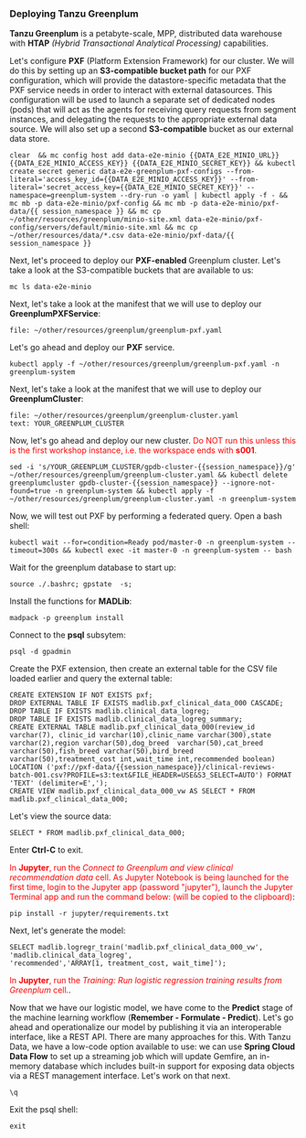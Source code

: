 
### Deploying Tanzu Greenplum

**Tanzu Greenplum** is a petabyte-scale, MPP,  distributed data warehouse with **HTAP** _(Hybrid Transactional Analytical Processing)_ capabilities.

Let's configure **PXF** (Platform Extension Framework) for our cluster. We will do this by setting up an **S3-compatible bucket path** for our PXF configuration, which will provide the datastore-specific metadata that the PXF service needs in order to interact with external datasources. This configuration will be used to launch a separate set of dedicated nodes (pods) that will act as the agents for receiving query requests from segment instances, and delegating the requests to the appropriate external data source. We will also set up a second **S3-compatible**  bucket as our external data store. 

```execute
clear  && mc config host add data-e2e-minio {{DATA_E2E_MINIO_URL}} {{DATA_E2E_MINIO_ACCESS_KEY}} {{DATA_E2E_MINIO_SECRET_KEY}} && kubectl create secret generic data-e2e-greenplum-pxf-configs --from-literal='access_key_id={{DATA_E2E_MINIO_ACCESS_KEY}}' --from-literal='secret_access_key={{DATA_E2E_MINIO_SECRET_KEY}}' --namespace=greenplum-system --dry-run -o yaml | kubectl apply -f - && mc mb -p data-e2e-minio/pxf-config && mc mb -p data-e2e-minio/pxf-data/{{ session_namespace }} && mc cp ~/other/resources/greenplum/minio-site.xml data-e2e-minio/pxf-config/servers/default/minio-site.xml && mc cp ~/other/resources/data/*.csv data-e2e-minio/pxf-data/{{ session_namespace }}
```

Next, let's proceed to deploy our **PXF-enabled** Greenplum cluster. Let's take a look at the S3-compatible buckets that are available to us:

```execute
mc ls data-e2e-minio
```

Next, let's take a look at the manifest that we will use to deploy our **GreenplumPXFService**:

```editor:open-file
file: ~/other/resources/greenplum/greenplum-pxf.yaml
```

Let's go ahead and deploy our **PXF** service.

```execute
kubectl apply -f ~/other/resources/greenplum/greenplum-pxf.yaml -n greenplum-system
```

Next, let's take a look at the manifest that we will use to deploy our **GreenplumCluster**:
```editor:select-matching-text
file: ~/other/resources/greenplum/greenplum-cluster.yaml
text: YOUR_GREENPLUM_CLUSTER
```

Now, let's go ahead and deploy our new cluster.
<font color="red">Do NOT run this unless this is the first workshop instance, i.e. the workspace ends with **s001**.</font>
```execute
sed -i 's/YOUR_GREENPLUM_CLUSTER/gpdb-cluster-{{session_namespace}}/g' ~/other/resources/greenplum/greenplum-cluster.yaml && kubectl delete greenplumcluster gpdb-cluster-{{session_namespace}} --ignore-not-found=true -n greenplum-system && kubectl apply -f ~/other/resources/greenplum/greenplum-cluster.yaml -n greenplum-system
```

Now, we will test out PXF by performing a federated query. Open a bash shell:
```execute
kubectl wait --for=condition=Ready pod/master-0 -n greenplum-system --timeout=300s && kubectl exec -it master-0 -n greenplum-system -- bash
```

Wait for the greenplum database to start up:
```execute
source ./.bashrc; gpstate  -s;
```

Install the functions for **MADLib**:
```execute
madpack -p greenplum install
```

Connect to the **psql** subsytem:
```execute
psql -d gpadmin
```

Create the PXF extension, then create an external table for the CSV file loaded earlier and query the external table:
```execute
CREATE EXTENSION IF NOT EXISTS pxf;
DROP EXTERNAL TABLE IF EXISTS madlib.pxf_clinical_data_000 CASCADE;
DROP TABLE IF EXISTS madlib.clinical_data_logreg;
DROP TABLE IF EXISTS madlib.clinical_data_logreg_summary;
CREATE EXTERNAL TABLE madlib.pxf_clinical_data_000(review_id varchar(7), clinic_id varchar(10),clinic_name varchar(300),state varchar(2),region varchar(50),dog_breed  varchar(50),cat_breed varchar(50),fish_breed varchar(50),bird_breed varchar(50),treatment_cost int,wait_time int,recommended boolean)  LOCATION ('pxf://pxf-data/{{session_namespace}}/clinical-reviews-batch-001.csv?PROFILE=s3:text&FILE_HEADER=USE&S3_SELECT=AUTO') FORMAT 'TEXT' (delimiter=E',');
CREATE VIEW madlib.pxf_clinical_data_000_vw AS SELECT * FROM madlib.pxf_clinical_data_000;
```

Let's view the source data: 
```execute
SELECT * FROM madlib.pxf_clinical_data_000;
```
Enter **Ctrl-C** to exit.

<font color="red">In **Jupyter**, run the *Connect to Greenplum and view clinical recommendation data* cell. As Jupyter Notebook is being launched for the first time, login to the Jupyter app (password "jupyter"), launch the Jupyter Terminal app and run the command below: (will be copied to the clipboard)</font>:
```copy
pip install -r jupyter/requirements.txt
```

Next, let's generate the model:
```execute
SELECT madlib.logregr_train('madlib.pxf_clinical_data_000_vw',
'madlib.clinical_data_logreg',
'recommended','ARRAY[1, treatment_cost, wait_time]');
```

<font color="red">In **Jupyter**, run the *Training: Run logistic regression training results from Greenplum* cell.</font>.

Now that we have our logistic model, we have come to the **Predict**  stage of the machine learning workflow (**Remember - Formulate - Predict**). Let's go ahead and operationalize our model by publishing it via an interoperable interface, like a REST API. There are many approaches for this. With Tanzu Data, we have a low-code option available to use: we can use **Spring Cloud Data Flow** to set up a streaming job which will update Gemfire, an in-memory database which includes built-in support for exposing data objects via a REST management interface. Let's work on that next.

```execute
\q
```

Exit the psql shell:
```execute
exit
```